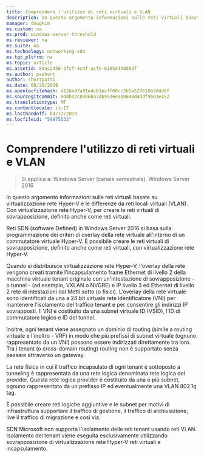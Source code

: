 ```yaml
---
title: Comprendere l'utilizzo di reti virtuali e VLAN
description: In questo argomento informazioni sulle reti virtuali basate su virtualizzazione rete Hyper-V e le differenze da reti locali virtuali (VLAN). Con virtualizzazione rete Hyper-V, per creare le reti virtuali di sovrapposizione, definito anche come reti virtuali.
manager: dougkim
ms.custom: na
ms.prod: windows-server-threshold
ms.reviewer: na
ms.suite: na
ms.technology: networking-sdn
ms.tgt_pltfrm: na
ms.topic: article
ms.assetid: 84ac2458-3fcf-4c4f-acfe-6105443dd83f
ms.author: pashort
author: shortpatti
ms.date: 08/26/2018
ms.openlocfilehash: d126e97a91e4c61ecff00cc2b5a527618b2d4d0f
ms.sourcegitcommit: 0d0b32c8986ba7db9536e0b8648d4ddf9b03e452
ms.translationtype: MT
ms.contentlocale: it-IT
ms.lasthandoff: 04/17/2019
ms.locfileid: "59875532"
---
```

# <a name="understand-the-usage-of-virtual-networks-and-vlans"></a>Comprendere l'utilizzo di reti virtuali e VLAN

>Si applica a: Windows Server (canale semestrale), Windows Server 2016

In questo argomento informazioni sulle reti virtuali basate su virtualizzazione rete Hyper-V e le differenze da reti locali virtuali (VLAN). Con virtualizzazione rete Hyper-V, per creare le reti virtuali di sovrapposizione, definito anche come reti virtuali.



  
Reti SDN (software Defined) in Windows Server 2016 si basa sulla programmazione dei criteri di overlay della rete virtuale all'interno di un commutatore virtuale Hyper-V. È possibile creare le reti virtuali di sovrapposizione, definito anche come reti virtuali, con virtualizzazione rete Hyper-V. 
  
Quando si distribuisce virtualizzazione rete Hyper-V, l'overlay della rete vengono creati tramite l'incapsulamento frame Ethernet di livello 2 della macchina virtuale tenant originale con un'intestazione di sovrapposizione - o tunnel - (ad esempio, VXLAN o NVGRE) e IP livello 3 ed Ethernet di livello 2 rete di intestazioni dal Metti sotto (o fisici). L'overlay della rete virtuale sono identificati da una a 24 bit virtuale rete identificatore (VNI) per mantenere l'isolamento del traffico tenant e per consentire gli indirizzi IP sovrapposti. Il VNI è costituito da una subnet virtuale ID (VSID), l'ID di commutatore logico e ID del tunnel.  
  
Inoltre, ogni tenant viene assegnato un dominio di routing (simile a routing virtuale e l'inoltro - VRF) in modo che più prefissi di subnet virtuale (ognuno rappresentato da un VNI) possono essere indirizzati direttamente tra loro. Tra i tenant (o cross-domain routing) routing non è supportato senza passare attraverso un gateway.   
  
La rete fisica in cui il traffico incapsulato di ogni tenant è sottoposto a tunneling è rappresentata da una rete logica denominata rete logica del provider. Questa rete logica provider è costituito da una o più subnet, ognuno rappresentato da un prefisso IP ed eventualmente una VLAN 802.1q tag.  
  
È possibile creare reti logiche aggiuntive e le subnet per motivi di infrastruttura supportare il traffico di gestione, il traffico di archiviazione, live il traffico di migrazione e così via.  
  
SDN Microsoft non supporta l'isolamento delle reti tenant usando reti VLAN. Isolamento dei tenant viene eseguita esclusivamente utilizzando sovrapposizione di virtualizzazione rete Hyper-V reti virtuali e incapsulamento. 


